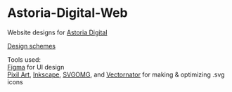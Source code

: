 # Astoria-Digital-Web
Website designs for [Astoria Digital](https://astoria.digital)

[Design schemes](https://www.figma.com/file/LXKWblcPXToV1uVakYXbhB/Astoria-Digital?node-id=70%3A2)

Tools used:<br>
[Figma](www.figma.com) for UI design<br>
[Pixil Art](https://www.pixilart.com/), [Inkscape](https://www.inkscape.org), [SVGOMG](https://jakearchibald.github.io/svgomg/), and [Vectornator](https://www.vectornator.io/) for making & optimizing .svg icons<br>
